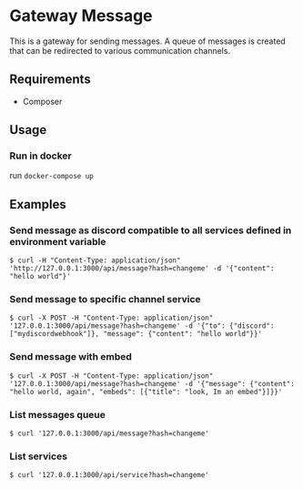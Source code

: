 # Gateway Message
This is a gateway for sending messages. A queue of messages is created that can be redirected to various communication channels.

## Requirements
- Composer

## Usage

### Run in docker

run `docker-compose up`

## Examples

### Send message as discord compatible to all services defined in environment variable
```console
$ curl -H "Content-Type: application/json" 'http://127.0.0.1:3000/api/message?hash=changeme' -d '{"content": "hello world"}'
```

### Send message to specific channel service
```console
$ curl -X POST -H "Content-Type: application/json" '127.0.0.1:3000/api/message?hash=changeme' -d '{"to": {"discord": ["mydiscordwebhook"]}, "message": {"content": "hello world"}}'
```

### Send message with embed
```console
$ curl -X POST -H "Content-Type: application/json" '127.0.0.1:3000/api/message?hash=changeme' -d '{"message": {"content": "hello world, again", "embeds": [{"title": "look, Im an embed"}]}}'
```

### List messages queue
```console
$ curl '127.0.0.1:3000/api/message?hash=changeme'
```

### List services
```console
$ curl '127.0.0.1:3000/api/service?hash=changeme'
```
